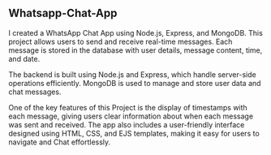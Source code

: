 ## Whatsapp-Chat-App
I created a WhatsApp Chat App using Node.js, Express, and MongoDB. This project allows users to send and receive real-time messages. Each message is stored in the database with user details, message content, time, and date. 


The backend is built using Node.js and Express, which handle server-side operations efficiently. MongoDB is used to manage and store user data and chat messages.

One of the key features of this Project is the display of timestamps with each message, giving users clear information about when each message was sent and received. The app also includes a user-friendly interface designed using HTML, CSS, and EJS templates, making it easy for users to navigate and Chat effortlessly.
